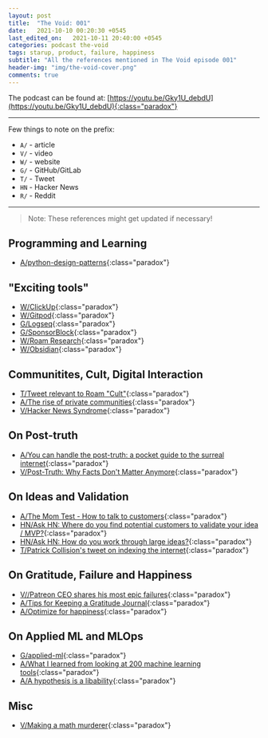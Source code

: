```yaml
---
layout: post
title:  "The Void: 001"
date:   2021-10-10 00:20:30 +0545
last_edited_on:   2021-10-11 20:40:00 +0545
categories: podcast the-void
tags: starup, product, failure, happiness
subtitle: "All the references mentioned in The Void episode 001"
header-img: "img/the-void-cover.png"
comments: true
---
```


The podcast can be found at:
[https://youtu.be/Gky1U_debdU](https://youtu.be/Gky1U_debdU){:class="paradox"}

---

Few things to note on the prefix:
 - `A/` - article
 - `V/` - video
 - `W/` - website
 - `G/` - GitHub/GitLab
 - `T/` - Tweet
 - `HN` - Hacker News
 - `R/` - Reddit

---

> Note: These references might get updated if necessary!


## Programming and Learning

- [A/python-design-patterns](https://python-patterns.guide/){:class="paradox"}

## "Exciting tools" 

- [W/ClickUp](https://clickup.com/){:class="paradox"}
- [W/Gitpod](https://gitpod.io/){:class="paradox"}
- [G/Logseq](https://github.com/logseq/logseq){:class="paradox"}
- [G/SponsorBlock](https://github.com/ajayyy/SponsorBlock){:class="paradox"}
- [W/Roam Research](https://roamresearch.com/){:class="paradox"}
- [W/Obsidian](https://obsidian.md/){:class="paradox"}

## Communitites, Cult, Digital Interaction

- [T/Tweet relevant to Roam "Cult"](https://twitter.com/rroudt/status/1446542563620622351){:class="paradox"}
- [A/The rise of private communities](https://stevepavlina.com/blog/2018/01/rise-private-communities/){:class="paradox"}
- [V/Hacker News Syndrome](https://www.youtube.com/watch?v=loXwNyMcbuo){:class="paradox"}

## On Post-truth

- [A/You can handle the post-truth: a pocket guide to the surreal internet](https://aaronzlewis.com/blog/2019/05/29/you-can-handle-the-post-truth/){:class="paradox"}
- [V/Post-Truth: Why Facts Don't Matter Anymore](https://www.youtube.com/watch?v=dvk2PQNcg8w){:class="paradox"}


## On Ideas and Validation

- [A/The Mom Test - How to talk to customers](https://sandro.volpee.de/the-mom-test-summary-validate-ideas){:class="paradox"}
- [HN/Ask HN: Where do you find potential customers to validate your idea / MVP?](https://news.ycombinator.com/item?id=26644616){:class="paradox"}
- [HN/Ask HN: How do you work through large ideas?](https://news.ycombinator.com/item?id=25217436){:class="paradox"}
- [T/Patrick Collision's tweet on indexing the internet](https://twitter.com/patrickc/status/953011978217205760){:class="paradox"}

## On Gratitude, Failure and Happiness

- [V//Patreon CEO shares his most epic failures](https://www.youtube.com/watch?v=Zf5rKTCMNnU){:class="paradox"}
- [A/Tips for Keeping a Gratitude Journal](https://greatergood.berkeley.edu/article/item/tips_for_keeping_a_gratitude_journal){:class="paradox"}
- [A/Optimize for happiness](https://tom.preston-werner.com/2010/10/18/optimize-for-happiness.html){:class="paradox"}

## On Applied ML and MLOps

- [G/applied-ml](https://github.com/eugeneyan/applied-ml){:class="paradox"}
- [A/What I learned from looking at 200 machine learning tools](https://huyenchip.com/2020/06/22/mlops.html){:class="paradox"}
- [A/A hypothesis is a libability](https://bitsandparadoxes.substack.com/p/bits-and-paradoxes-30){:class="paradox"}

## Misc

- [V/Making a math murderer](https://www.youtube.com/watch?v=mLEWj-61a4I){:class="paradox"}
